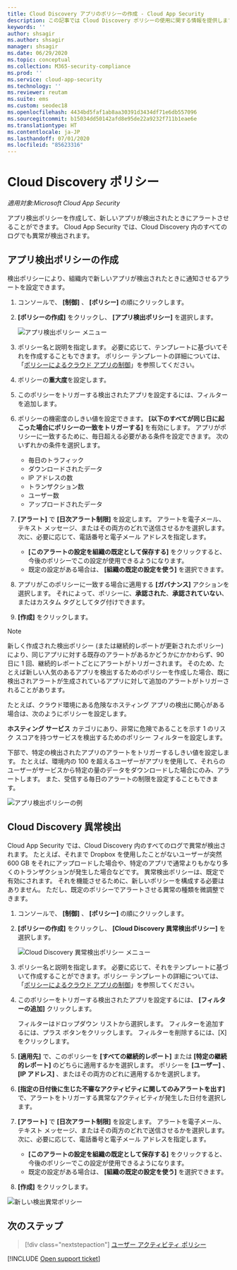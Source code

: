 ```yaml
---
title: Cloud Discovery アプリのポリシーの作成 - Cloud App Security
description: この記事では Cloud Discovery ポリシーの使用に関する情報を提供します。
keywords: ''
author: shsagir
ms.author: shsagir
manager: shsagir
ms.date: 06/29/2020
ms.topic: conceptual
ms.collection: M365-security-compliance
ms.prod: ''
ms.service: cloud-app-security
ms.technology: ''
ms.reviewer: reutam
ms.suite: ems
ms.custom: seodec18
ms.openlocfilehash: 4434bd5faf1ab8aa30391d3434df71e6db557096
ms.sourcegitcommit: b15034dd50142afd8e95de22a9232f711b1eae6e
ms.translationtype: HT
ms.contentlocale: ja-JP
ms.lasthandoff: 07/01/2020
ms.locfileid: "85623316"
---
```

# <a name="cloud-discovery-policies"></a>Cloud Discovery ポリシー

*適用対象:Microsoft Cloud App Security*

アプリ検出ポリシーを作成して、新しいアプリが検出されたときにアラートさせることができます。 Cloud App Security では、Cloud Discovery 内のすべてのログでも異常が検出されます。

## <a name="creating-an-app-discovery-policy"></a>アプリ検出ポリシーの作成

検出ポリシーにより、組織内で新しいアプリが検出されたときに通知させるアラートを設定できます。

1. コンソールで、 **[制御]** 、 **[ポリシー]** の順にクリックします。

2. **[ポリシーの作成]** をクリックし、 **[アプリ検出ポリシー]** を選択します。

    ![アプリ検出ポリシー メニュー](media/app-discovery-policy-menu.png "アプリ検出ポリシー メニュー")

3. ポリシー名と説明を指定します。 必要に応じて、テンプレートに基づいてそれを作成することもできます。 ポリシー テンプレートの詳細については、「[ポリシーによるクラウド アプリの制御](control-cloud-apps-with-policies.md)」を参照してください。

4. ポリシーの**重大度**を設定します。

5. このポリシーをトリガーする検出されたアプリを設定するには、フィルターを追加します。

6. ポリシーの機密度のしきい値を設定できます。 **[以下のすべてが同じ日に起こった場合にポリシーの一致をトリガーする]** を有効にします。 アプリがポリシーに一致するために、毎日超える必要がある条件を設定できます。 次のいずれかの条件を選択します。
    - 毎日のトラフィック
    - ダウンロードされたデータ
    - IP アドレスの数
    - トランザクション数
    - ユーザー数
    - アップロードされたデータ

7. **[アラート]** で **[日次アラート制限]** を設定します。 アラートを電子メール、テキスト メッセージ、またはその両方のどれで送信させるかを選択します。 次に、必要に応じて、電話番号と電子メール アドレスを指定します。
    - **[このアラートの設定を組織の既定として保存する]** をクリックすると、今後のポリシーでこの設定が使用できるようになります。
    - 既定の設定がある場合は、 **[組織の既定の設定を使う]** を選択できます。

8. アプリがこのポリシーに一致する場合に適用する **[ガバナンス]** アクションを選択します。 それによって、ポリシーに、**承認された**、**承認されていない**、またはカスタム タグとしてタグ付けできます。

9. **[作成]** をクリックします。

> [!NOTE]
> 新しく作成された検出ポリシー (または継続的レポートが更新されたポリシー) により、同じアプリに対する既存のアラートがあるかどうかにかかわらず、90 日に 1 回、継続的レポートごとにアラートがトリガーされます。 そのため、たとえば新しい人気のあるアプリを検出するためのポリシーを作成した場合、既に検出されアラートが生成されているアプリに対して追加のアラートがトリガーされることがあります。

たとえば、クラウド環境にある危険なホスティング アプリの検出に関心がある場合は、次のようにポリシーを設定します。

**ホスティング サービス** カテゴリにあり、非常に危険であることを示す 1 のリスク スコアを持つサービスを検出するためのポリシー フィルターを設定します。

下部で、特定の検出されたアプリのアラートをトリガーするしきい値を設定します。 たとえば、環境内の 100 を超えるユーザーがアプリを使用して、それらのユーザーがサービスから特定の量のデータをダウンロードした場合にのみ、アラートします。 また、受信する毎日のアラートの制限を設定することもできます。

![アプリ検出ポリシーの例](media/app-discovery-policy-example.png "アプリ検出ポリシーの例")

## <a name="cloud-discovery-anomaly-detection"></a>Cloud Discovery 異常検出

Cloud App Security では、Cloud Discovery 内のすべてのログで異常が検出されます。 たとえば、それまで Dropbox を使用したことがないユーザーが突然 600 GB をそれにアップロードした場合や、特定のアプリで通常よりもかなり多くのトランザクションが発生した場合などです。 異常検出ポリシーは、既定で有効にされます。 それを機能させるために、新しいポリシーを構成する必要はありません。 ただし、既定のポリシーでアラートさせる異常の種類を微調整できます。

1. コンソールで、 **[制御]** 、 **[ポリシー]** の順にクリックします。

2. **[ポリシーの作成]** をクリックし、 **[Cloud Discovery 異常検出ポリシー]** を選択します。

    ![Cloud Discovery 異常検出ポリシー メニュー](media/cloud-discovery-anomaly-detection-policy-menu.png "Cloud Discovery 異常検出ポリシー メニュー")

3. ポリシー名と説明を指定します。 必要に応じて、それをテンプレートに基づいて作成することができます。ポリシー テンプレートの詳細については、「[ポリシーによるクラウド アプリの制御](control-cloud-apps-with-policies.md)」を参照してください。

4. このポリシーをトリガーする検出されたアプリを設定するには、 **[フィルターの追加]** クリックします。

    フィルターはドロップダウン リストから選択します。 フィルターを追加するには、プラス ボタンをクリックします。 フィルターを削除するには、[X] をクリックします。

5. **[適用先]** で、このポリシーを **[すべての継続的レポート]** または **[特定の継続的レポート]** のどちらに適用するかを選択します。 ポリシーを **[ユーザー]** 、 **[IP アドレス]** 、またはその両方のどれに適用するかを選択します。

6. **[指定の日付後に生じた不審なアクティビティに関してのみアラートを出す]** で、アラートをトリガーする異常なアクティビティが発生した日付を選択します。

7. **[アラート]** で **[日次アラート制限]** を設定します。 アラートを電子メール、テキスト メッセージ、またはその両方のどれで送信させるかを選択します。 次に、必要に応じて、電話番号と電子メール アドレスを指定します。
    - **[このアラートの設定を組織の既定として保存する]** をクリックすると、今後のポリシーでこの設定が使用できるようになります。
    - 既定の設定がある場合は、 **[組織の既定の設定を使う]** を選択できます。

8. **[作成]** をクリックします。

![新しい検出異常ポリシー](media/new-discovery-anomaly-policy.png "新しい検出異常ポリシー")

## <a name="next-steps"></a>次のステップ

> [!div class="nextstepaction"]
> [ユーザー アクティビティ ポリシー](user-activity-policies.md)

[!INCLUDE [Open support ticket](includes/support.md)]
